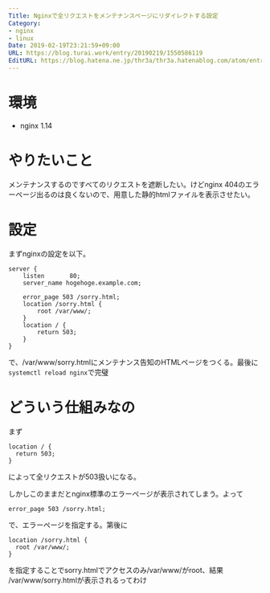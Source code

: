 ```yaml
---
Title: Nginxで全リクエストをメンテナンスページにリダイレクトする設定
Category:
- nginx
- linux
Date: 2019-02-19T23:21:59+09:00
URL: https://blog.turai.work/entry/20190219/1550586119
EditURL: https://blog.hatena.ne.jp/thr3a/thr3a.hatenablog.com/atom/entry/17680117126972343202
---
```


# 環境

- nginx 1.14

# やりたいこと

メンテナンスするのですべてのリクエストを遮断したい。けどnginx 404のエラーページ出るのは良くないので、用意した静的htmlファイルを表示させたい。

# 設定

まずnginxの設定を以下。

```nginx
server {
    listen       80;
    server_name hogehoge.example.com;

    error_page 503 /sorry.html;
    location /sorry.html {
        root /var/www/;
    }
    location / {
        return 503;
    }
}
```

で、/var/www/sorry.htmlにメンテナンス告知のHTMLページをつくる。最後に`systemctl reload nginx`で完璧

# どういう仕組みなの

まず

```
location / {
  return 503;
}
```

によって全リクエストが503扱いになる。

しかしこのままだとnginx標準のエラーページが表示されてしまう。よって

```
error_page 503 /sorry.html;
```

で、エラーページを指定する。第後に

```
location /sorry.html {
  root /var/www/;
}
```

を指定することでsorry.htmlでアクセスのみ/var/www/がroot、結果 /var/www/sorry.htmlが表示されるってわけ

